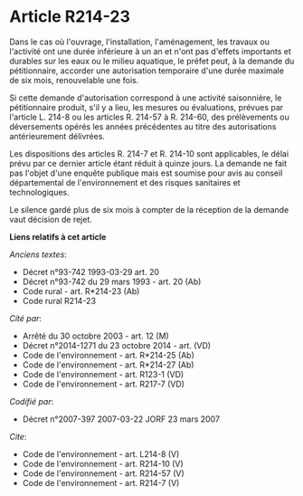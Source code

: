 # Article R214-23

Dans le cas où l'ouvrage, l'installation, l'aménagement, les travaux ou l'activité ont une durée inférieure à un an et n'ont
pas d'effets importants et durables sur les eaux ou le milieu aquatique, le préfet peut, à la demande du pétitionnaire,
accorder une autorisation temporaire d'une durée maximale de six mois, renouvelable une fois. 

Si cette demande d'autorisation correspond à une activité saisonnière, le pétitionnaire produit, s'il y a lieu, les mesures
ou évaluations, prévues par l'article L. 214-8 ou les articles R. 214-57 à R. 214-60, des prélèvements ou déversements opérés
les années précédentes au titre des autorisations antérieurement délivrées. 

Les dispositions des articles R. 214-7 et R. 214-10 sont applicables, le délai prévu par ce dernier article étant réduit à
quinze jours. La demande ne fait pas l'objet d'une enquête publique mais est soumise pour avis au conseil départemental de
l'environnement et des risques sanitaires et technologiques. 

Le silence gardé plus de six mois à compter de la réception de la demande vaut décision de rejet.

**Liens relatifs à cet article**

_Anciens textes_:

  - Décret n°93-742 1993-03-29 art. 20
  - Décret n°93-742 du 29 mars 1993 - art. 20 (Ab)
  - Code rural - art. R*214-23 (Ab)
  - Code rural R214-23

_Cité par_:

  - Arrêté du 30 octobre 2003 - art. 12 (M)
  - Décret n°2014-1271 du 23 octobre 2014 - art. (VD)
  - Code de l'environnement - art. R*214-25 (Ab)
  - Code de l'environnement - art. R*214-27 (Ab)
  - Code de l'environnement - art. R123-1 (VD)
  - Code de l'environnement - art. R217-7 (VD)

_Codifié par_:

  - Décret n°2007-397 2007-03-22 JORF 23 mars 2007

_Cite_:

  - Code de l'environnement - art. L214-8 (V)
  - Code de l'environnement - art. R214-10 (V)
  - Code de l'environnement - art. R214-57 (V)
  - Code de l'environnement - art. R214-7 (V)
